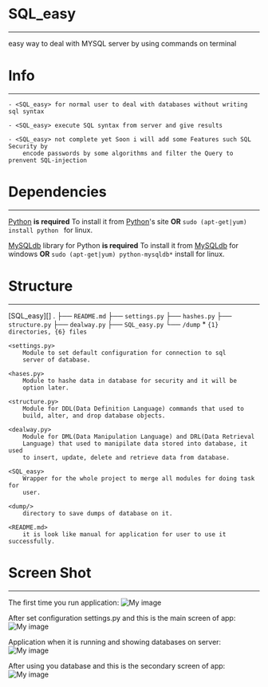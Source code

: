 # SQL_easy #
---
easy way to deal with MYSQL server by using commands on terminal

# Info #
---

    - <SQL_easy> for normal user to deal with databases without writing sql syntax

    - <SQL_easy> execute SQL syntax from server and give results

    - <SQL_easy> not complete yet Soon i will add some Features such SQL Security by
    	encode passwords by some algorithms and filter the Query to prenvent SQL-injection


# Dependencies #
---
[Python][] **is required**
To install it from [Python][]'s site **OR** `sudo (apt-get|yum) install python ` for linux.

[MySQLdb][] library for Python **is required**
To install it from [MySQLdb][] for windows **OR** `sudo (apt-get|yum) python-mysqldb*` install  for linux.

# Structure #
---
[SQL_easy][]
.
├── `README.md`
├── `settings.py`
├── `hashes.py`
├── `structure.py`
├── `dealway.py`
├── `SQL_easy.py`
└── `/dump`
    *
    `{1} directories, {6} files `

    <settings.py>
        Module to set default configuration for connection to sql
        server of database.

    <hases.py>
        Module to hashe data in database for security and it will be
        option later.

    <structure.py>
        Module for DDL(Data Definition Language) commands that used to
        build, alter, and drop database objects.

    <dealway.py>
        Module for DML(Data Manipulation Language) and DRL(Data Retrieval
        Language) that used to manipilate data stored into database, it used
        to insert, update, delete and retrieve data from database.

    <SQL_easy>
        Wrapper for the whole project to merge all modules for doing task for
        user.

    <dump/>
        directory to save dumps of database on it.

    <README.md>
        it is look like manual for application for user to use it successfully.

# Screen Shot #
---
The first time you run application:
![My image](http://s14.postimg.org/bqc8mk7ch/SQL_1.png)

After set configuration settings.py and this is the main screen of app:
![My image](http://s10.postimg.org/llfx4lv6x/SQL_2.png)

Application when it is running and showing databases on server:
![My image](http://s22.postimg.org/dupc0yodt/SQL_3.png)

After using you database and this is the secondary screen of app:
![My image](http://s21.postimg.org/moogj9fqf/SQL_4.png)

[Python]: http://www.python.org/download/
[MySQLdb]: http://www.codegood.com/archives/129
